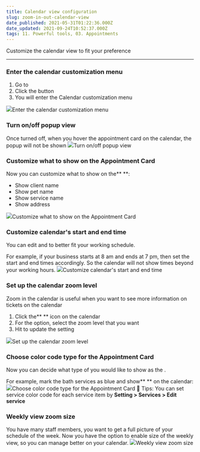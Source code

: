 ```yaml
---
title: Calendar view configuration
slug: zoom-in-out-calendar-view
date_published: 2021-05-31T01:22:36.000Z
date_updated: 2021-09-24T10:52:37.000Z
tags: 11. Powerful tools, 03. Appointments
---
```


Customize the calendar view to fit your preference

---

### Enter the calendar customization menu

1. Go to **<Appointment>**
2. Click the **<config>** button
3. You will enter the Calendar customization menu

![](__GHOST_URL__/content/images/2021/09/Screenshot-17.00.11.png)Enter the calendar customization menu
### Turn on/off popup view

Once turned off, when you hover the appointment card on the calendar, the popup will not be shown
![](__GHOST_URL__/content/images/2021/09/Turn-on-off-popup-view.gif)Turn on/off popup view
### Customize what to show on the Appointment Card

Now you can customize what to show on the** <Appointment Card>**:

- Show client name
- Show pet name
- Show service name
- Show address

![](__GHOST_URL__/content/images/2021/05/config-1.png)Customize what to show on the Appointment Card
### Customize calendar's start and end time

You can edit <Calendar view starts> and <Calendar view ends> to better fit your working schedule.

For example, if your business starts at 8 am and ends at 7 pm, then set the start and end times accordingly. So the calendar will not show times beyond your working hours. 
![](__GHOST_URL__/content/images/2021/09/Screenshot-17.05.14.png)Customize calendar's start and end time
### Set up the calendar zoom level

Zoom in the calendar is useful when you want to see more information on tickets on the calendar

1. Click the** <Config>** icon on the calendar
2. For the **<Calendar zoom level>** option, select the zoom level that you want
3. Hit **<Save>** to update the setting

![](__GHOST_URL__/content/images/2021/05/calendar-zoom-level.gif)Set up the calendar zoom level
### Choose color code type for the Appointment Card

Now you can decide what type of **<color code>** you would like to show as the **<Appointment Card>**.

For example, mark the bath services as blue and show** <Service color>** on the calendar:
![](__GHOST_URL__/content/images/2021/09/calendar-color-code.gif)Choose color code type for the Appointment Card
🌟 Tips: You can set service color code for each service item by **Setting > Services > Edit service**

### Weekly view zoom size

You have many staff members, you want to get a full picture of your schedule of the week. Now you have the option to enable **<compact>** size of the weekly view, so you can manage better on your calendar.
![](__GHOST_URL__/content/images/2021/09/Weekly-view-zoom-size.gif)Weekly view zoom size
